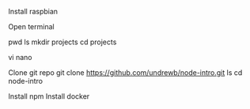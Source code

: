 Install raspbian

Open terminal

pwd
ls
mkdir projects
cd projects

vi
nano


Clone git repo
    git clone https://github.com/undrewb/node-intro.git
    ls
    cd node-intro
    
Install npm
Install docker

